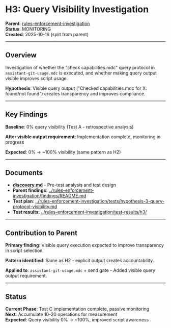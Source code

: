 # H3: Query Visibility Investigation

**Parent**: [rules-enforcement-investigation](../rules-enforcement-investigation/)  
**Status**: MONITORING  
**Created**: 2025-10-16 (split from parent)

---

## Overview

Investigation of whether the "check capabilities.mdc" query protocol in `assistant-git-usage.mdc` is executed, and whether making query output visible improves script usage.

**Hypothesis**: Visible query output ("Checked capabilities.mdc for X: found/not found") creates transparency and improves compliance.

---

## Key Findings

**Baseline**: 0% query visibility (Test A - retrospective analysis)

**After visible output requirement**: Implementation complete, monitoring in progress

**Expected**: 0% → ~100% visibility (same pattern as H2)

---

## Documents

- **[discovery.md](discovery.md)** - Pre-test analysis and test design
- **Parent findings**: [../rules-enforcement-investigation/findings/README.md](../rules-enforcement-investigation/findings/README.md)
- **Test plan**: [../rules-enforcement-investigation/tests/hypothesis-3-query-protocol-visibility.md](../rules-enforcement-investigation/tests/hypothesis-3-query-protocol-visibility.md)
- **Test results**: [../rules-enforcement-investigation/test-results/h3/](../rules-enforcement-investigation/test-results/h3/)

---

## Contribution to Parent

**Primary finding**: Visible query execution expected to improve transparency in script selection.

**Pattern identified**: Same as H2 - explicit output creates accountability.

**Applied to**: `assistant-git-usage.mdc` + send gate - Added visible query output requirement.

---

## Status

**Current Phase**: Test C implementation complete, passive monitoring  
**Next**: Accumulate 10-20 operations for measurement  
**Expected**: Query visibility 0% → ~100%, improved script awareness

